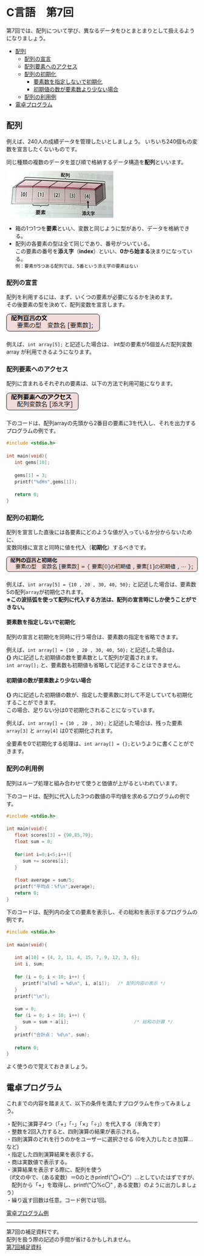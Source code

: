 # C言語　第7回　
第7回では、配列について学び、異なるデータをひとまとまりとして扱えるようになりましょう。  
     
  - [配列](#配列)  
    - [配列の宣言](#配列の宣言)
    - [配列要素へのアクセス](#配列要素へのアクセス)
    - [配列の初期化](#配列の初期化)
      - [要素数を指定しないで初期化](#要素数を指定しないで初期化)
      - [初期値の数が要素数より少ない場合](#初期値の数が要素数より少ない場合)
    - [配列の利用例](#配列の利用例)
  - [電卓プログラム](#電卓プログラム)
  
## 配列
例えば、240人の成績データを管理したいとしましょう。
いちいち240個もの変数を宣言したくないものです。

同じ種類の複数のデータを並び順で格納するデータ構造を**配列**といいます。  

![](./img/pc_07_1.png)

-  箱の1つ1つを**要素**といい、変数と同じように型があり、データを格納できる。  
-  配列の各要素の型は全て同じであり、番号がついている。  
この要素の番号を**添え字**（**index**）といい、**0から始まる**決まりになっている。  
`例：要素が5つある配列では、5番という添え字の要素はない`

### 配列の宣言
配列を利用するには、まず、いくつの要素が必要になるかを決めます。  
その後要素の型を決めて、配列変数を宣言します。

![](./img/pc_07_2.png)

例えば、`int array[5];` と記述した場合は、
int型の要素が5個並んだ配列変数 array が利用できるようになります。

### 配列要素へのアクセス
配列に含まれるそれぞれの要素は、以下の方法で利用可能になります。

![](./img/pc_07_3.png)

下のコードは、配列arrayの先頭から2番目の要素に3を代入し、それを出力するプログラムの例です。  
``` C
#include <stdio.h>

int main(void){
   int gems[10];

   gems[1] = 3;
   printf("%d¥n",gems[1]);

   return 0;
}
```

### 配列の初期化
配列を宣言した直後には各要素にどのような値が入っているか分からないために、  
変数同様に宣言と同時に値を代入（**初期化**）するべきです。

![](./img/pc_07_4.png)

例えば、`int array[5] = {10 , 20 , 30, 40, 50};` と記述した場合は、要素数5の配列`array`が初期化されます。  
**※この波括弧を使って配列に代入する方法は、配列の宣言時にしか使うことができない。**

#### 要素数を指定しないで初期化
配列の宣言と初期化を同時に行う場合は、要素数の指定を省略できます。

例えば、`int array[] = {10 , 20 , 30, 40, 50};` と記述した場合は、  
**{}** 内に記述した初期値の数を要素数として配列が定義されます。  
`int array[];` と、要素数も初期値も省略して記述することはできません。

#### 初期値の数が要素数より少ない場合
**{}** 内に記述した初期値の数が、指定した要素数に対して不足していても初期化することができます。  
この場合、足りない分は0で初期化されることになっています。

例えば、`int array[] = {10 , 20 , 30};` と記述した場合は、残った要素 `array[3]` と `array[4]` は0で初期化されます。

全要素を0で初期化する処理は、`int array[] = {};`というように書くことができます。

### 配列の利用例
配列はループ処理と組み合わせて使うと価値が上がるといわれています。

 下のコードは、配列に代入した3つの数値の平均値を求めるプログラムの例です。

``` C
#include <stdio.h>

int main(void){
   float scores[3] = {90,85,70};
   float sum = 0;

   for(int i=0;i<5;i++){
      sum += scores[i];
   }

   float average = sum/5;
   printf("平均点：%f\n",average);
   return 0;
}
```

下のコードは、配列内の全ての要素を表示し、その総和を表示するプログラムの例です。

``` C
#include <stdio.h>

int main(void){

   int a[10] = {4, 2, 11, 4, 15, 7, 9, 12, 3, 6};
   int i, sum;

   for (i = 0; i < 10; i++) {
      printf("a[%d] = %d\n", i, a[i]);   /* 配列内容の表示 */
   }
   printf("\n");
    
   sum = 0;
   for (i = 0; i < 10; i++) {
      sum = sum + a[i];                        /* 総和の計算 */
   }
   printf("合計点： %d\n", sum);

   return 0;
}
```

よく使うので覚えておきましょう。

## 電卓プログラム
これまでの内容を踏まえて、以下の条件を満たすプログラムを作ってみましょう。  

・配列に演算子4つ（「+」「-」「×」「÷」）を代入する（半角です）  
・整数を2回入力すると、四則演算の結果が表示される。   
・四則演算のどれを行うのかをユーザーに選択させる  (0を入力したとき加算… など)  
・指定した四則演算結果を表示する。   
・商は実数値で表示する。  
・演算結果を表示する際に、配列を使う  
（if文の中で、（ある変数）＝0のときprintf("〇+〇"）…としていたはずですが、  
　配列から「+」を取得し、printf("〇%c〇" , ある変数）のように出力しましょう）  
・繰り返す回数は任意。コード例では1回。  

[電卓プログラム例](pc_code_07_1.c)

---
  第7回の補足資料です。  
 配列を扱う際の記述の手間が省けるかもしれません。  
  [第7回補足資料](pc_07+.md) 
